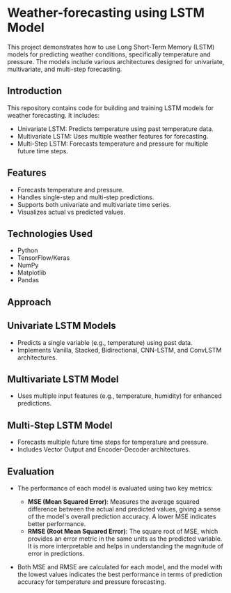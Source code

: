 # Weather-forecasting using LSTM Model
This project demonstrates how to use Long Short-Term Memory (LSTM) models for predicting weather conditions, specifically temperature and pressure. The models include various architectures designed for univariate, multivariate, and multi-step forecasting.


## Introduction
This repository contains code for building and training LSTM models for weather forecasting. 
It includes:
- Univariate LSTM: Predicts temperature using past temperature data.
- Multivariate LSTM: Uses multiple weather features for forecasting.
- Multi-Step LSTM: Forecasts temperature and pressure for multiple future time steps.

## Features
- Forecasts temperature and pressure.
- Handles single-step and multi-step predictions.
- Supports both univariate and multivariate time series.
- Visualizes actual vs predicted values.

## Technologies Used
- Python
- TensorFlow/Keras
- NumPy
- Matplotlib
- Pandas

## Approach

## Univariate LSTM Models
- Predicts a single variable (e.g., temperature) using past data.
- Implements Vanilla, Stacked, Bidirectional, CNN-LSTM, and ConvLSTM architectures.

## Multivariate LSTM Model
- Uses multiple input features (e.g., temperature, humidity) for enhanced predictions.

## Multi-Step LSTM Model
- Forecasts multiple future time steps for temperature and pressure.
- Includes Vector Output and Encoder-Decoder architectures.

## Evaluation
- The performance of each model is evaluated using two key metrics:
  - **MSE (Mean Squared Error)**: Measures the average squared difference between the actual and predicted values, giving a sense of the model's overall prediction accuracy. A lower MSE indicates better performance.
  - **RMSE (Root Mean Squared Error)**: The square root of MSE, which provides an error metric in the same units as the predicted variable. It is more interpretable and helps in understanding the magnitude of error in predictions.

- Both MSE and RMSE are calculated for each model, and the model with the lowest values indicates the best performance in terms of prediction accuracy for temperature and pressure forecasting.







  



  




